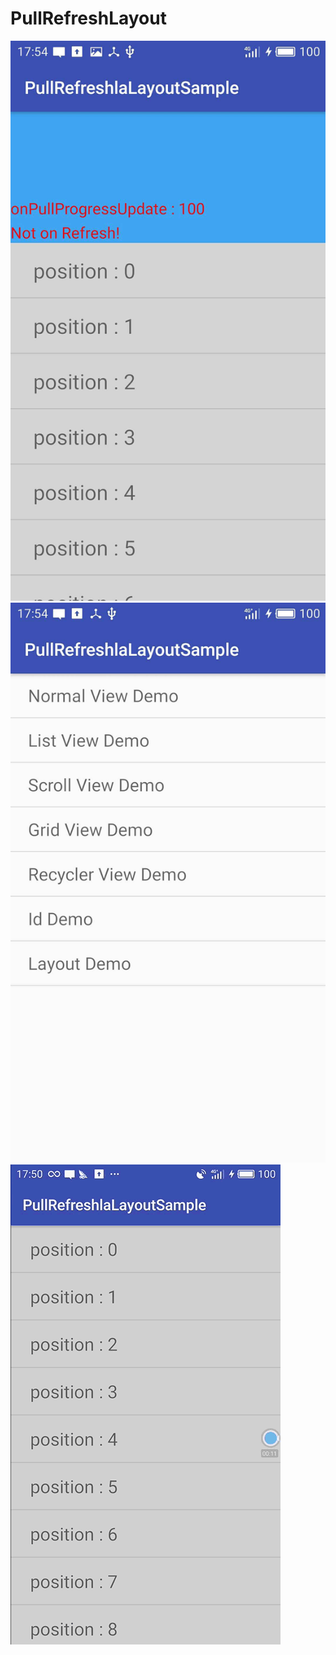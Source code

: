 # PullRefreshLayout
![image](https://github.com/WinsonZhou/PullRefreshLayout/blob/master/screenshots/IMG_7567.JPG)
![image](https://github.com/WinsonZhou/PullRefreshLayout/blob/master/screenshots/IMG_7568.JPG)
![image](https://github.com/WinsonZhou/PullRefreshLayout/blob/master/screenshots/pullrefreshlayout.gif)
